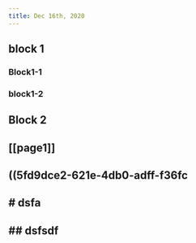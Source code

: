 ```yaml
---
title: Dec 16th, 2020
---
```


## block 1
### Block1-1
### block1-2
## Block 2
## [[page1]]
## ((5fd9dce2-621e-4db0-adff-f36fc
## # dsfa
## ## dsfsdf
##
